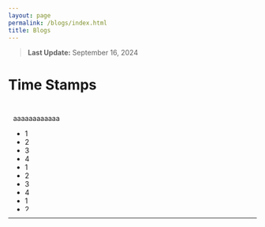 ```yaml
---
layout: page
permalink: /blogs/index.html
title: Blogs
---
```


> **Last Update:** September 16, 2024

# Time Stamps

<div style="height: 200px; overflow-y: scroll; border: 0px solid #ccc; padding: 10px;">

  aaaaaaaaaaaa
  
  - 1
  - 2
  - 3
  - 4
  - 1
  - 2
  - 3
  - 4
  - 1
  - 2
  - 3
  - 4
</div>


---

<!-- > I don't really see the point in writing these; just think of them as a way to keep track, kind of like collecting stamps. 😉😉 -->
